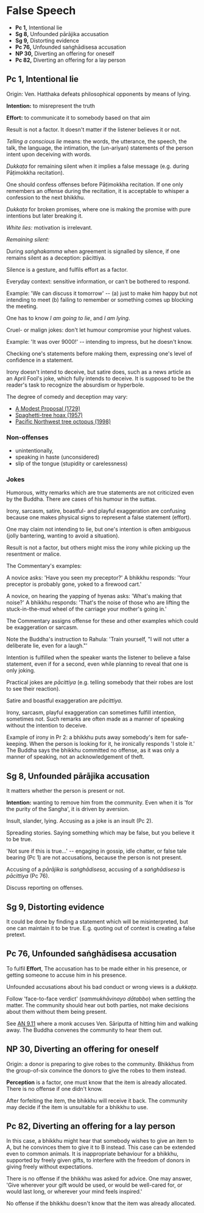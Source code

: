 # False Speech

-   **Pc 1,** Intentional lie
-   **Sg 8,** Unfounded pārājika accusation
-   **Sg 9,** Distorting evidence
-   **Pc 76,** Unfounded saṅghādisesa accusation
-   **NP 30,** Diverting an offering for oneself
-   **Pc 82,** Diverting an offering for a lay person

## Pc 1, Intentional lie

Origin: Ven. Hatthaka defeats philosophical opponents by means of lying.

**Intention:** to misrepresent the truth

**Effort:** to communicate it to somebody based on that aim

Result is not a factor. It doesn't matter if the listener believes it or not.

*Telling a conscious lie* means: the words, the utterance, the speech, the talk, the language, the intimation, the (un-ariyan) statements of the person intent upon deceiving with words.

*Dukkaṭa* for remaining silent when it implies a false message (e.g. during Pāṭimokkha recitation).

One should confess offenses before Pāṭimokkha recitation. If one only remembers an offense during the recitation, it is acceptable to whisper a confession to the next bhikkhu.

*Dukkaṭa* for broken promises, where one is making the promise with pure intentions but later breaking it.

*White lies:* motivation is irrelevant.

*Remaining silent:*

During *saṅghakamma* when agreement is signalled by silence, if one remains silent as a deception: pācittiya.

Silence is a gesture, and fulfils effort as a factor.

Everyday context: sensitive information, or can't be bothered to respond.

Example: 'We can discuss it tomorrow' -- (a) just to make him happy but not intending to meet (b) failing to remember or something comes up blocking the meeting.

One has to know *I am going to lie*, and *I am lying*.

<!-- latex
\enlargethispage{\baselineskip}
\begin{multicols}{2}
-->

Cruel- or malign jokes: don't let humour compromise your highest values.

Example: 'It was over 9000!' -- intending to impress, but he doesn't know.

Checking one's statements before making them, expressing one's level of confidence in a statement.

<!-- latex
\columnbreak
-->

Irony doesn't intend to deceive, but satire does, such as a news article as an April Fool's joke, which fully intends to deceive.
It is supposed to be the reader's task to recognize the absurdism or hyperbole.

The degree of comedy and deception may vary:

- [A Modest Proposal (1729)](https://en.wikipedia.org/wiki/A_Modest_Proposal)
- [Spaghetti-tree hoax (1957)](https://en.wikipedia.org/wiki/Spaghetti-tree_hoax)
- [Pacific Northwest tree octopus (1998)](https://en.wikipedia.org/wiki/Pacific_Northwest_tree_octopus)

<!-- latex
\end{multicols}
\clearpage
-->

### Non-offenses

- unintentionally,
- speaking in haste (unconsidered)
- slip of the tongue (stupidity or carelessness)

### Jokes

Humorous, witty remarks which are true statements are not criticized even by the Buddha. There are cases of his humour in the suttas.

Irony, sarcasm, satire, boastful- and playful exaggeration are confusing because one makes physical signs to represent a false statement (effort).

One may claim not intending to lie, but one's intention is often ambiguous (jolly bantering, wanting to avoid a situation).

Result is not a factor, but others might miss the irony while picking up the resentment or malice.

The Commentary's examples:

A novice asks: 'Have you seen my preceptor?' A bhikkhu responds: 'Your preceptor is probably gone, yoked to a firewood cart.'

A novice, on hearing the yapping of hyenas asks: 'What's making that noise?' A bhikkhu responds: 'That's the noise of those who are lifting the stuck-in-the-mud wheel of the carriage your mother's going in.'

The Commentary assigns offense for these and other examples which could be exaggeration or sarcasm.

Note the Buddha's instruction to Rahula: 'Train yourself, "I will not utter a deliberate lie, even for a laugh."'

Intention is fulfilled when the speaker wants the listener to believe a false statement, even if for a second, even while planning to reveal that one is only joking.

Practical jokes are *pācittiya* (e.g. telling somebody that their robes are lost to see their reaction).

Satire and boastful exaggeration are *pācittiya*.

Irony, sarcasm, playful exaggeration can sometimes fulfill intention, sometimes not. Such remarks are often made as a manner of speaking without the intention to deceive.

Example of irony in Pr 2: a bhikkhu puts away somebody's item for safe-keeping. When the person is looking for it, he ironically responds 'I stole it.' The Buddha says the bhikkhu committed no offense, as it was only a manner of speaking, not an acknowledgement of theft.

## Sg 8, Unfounded pārājika accusation

It matters whether the person is present or not.

**Intention:** wanting to remove him from the community. Even when it is 'for the purity of the Sangha', it is driven by aversion.

Insult, slander, lying. Accusing as a joke is an insult (Pc 2).

Spreading stories. Saying something which may be false, but you believe it to be true.

<!-- latex
\clearpage
-->

'Not sure if this is true...' -- engaging in gossip, idle chatter, or false tale bearing (Pc 1) are not accusations, because the person is not present.

Accusing of a *pārājika* is *saṅghādisesa*, accusing of a *saṅghādisesa* is *pācittiya* (Pc 76).

Discuss reporting on offenses.

## Sg 9, Distorting evidence

It could be done by finding a statement which will be misinterpreted, but one can maintain it to be true. E.g. quoting out of context is creating a false pretext.

## Pc 76, Unfounded saṅghādisesa accusation

To fulfil **Effort**, The accusation has to be made either in his presence, or getting someone to accuse him in his presence.

Unfounded accusations about his bad conduct or wrong views is a *dukkaṭa*.

Follow 'face-to-face verdict' (*sammukhāvinayo dātabbo*) when settling the matter. The community should hear out both parties, not make decisions about them without them being present.

See [AN 9.11](https://suttacentral.net/an9.11/en/sujato) where a monk accuses Ven. Sāriputta of hitting him and walking away. The Buddha convenes the community to hear them out.

## NP 30, Diverting an offering for oneself

Origin: a donor is preparing to give robes to the community. Bhikkhus from the group-of-six convince the donors to give the robes to them instead.

**Perception** is a factor, one must know that the item is already allocated. There is no offense if one didn't know.

After forfeiting the item, the bhikkhu will receive it back. The community may decide if the item is unsuitable for a bhikkhu to use.

## Pc 82, Diverting an offering for a lay person

In this case, a bhikkhu might hear that somebody wishes to give an item to A, but he convinces them to give it to B instead. This case can be extended even to common animals. It is inappropriate behaviour for a bhikkhu, supported by freely given gifts, to interfere with the freedom of donors in giving freely without expectations.

There is no offense if the bhikkhu was asked for advice. One may answer, 'Give wherever your gift would be used, or would be well-cared for, or would last long, or wherever your mind feels inspired.'

No offense if the bhikkhu doesn't know that the item was already allocated.

